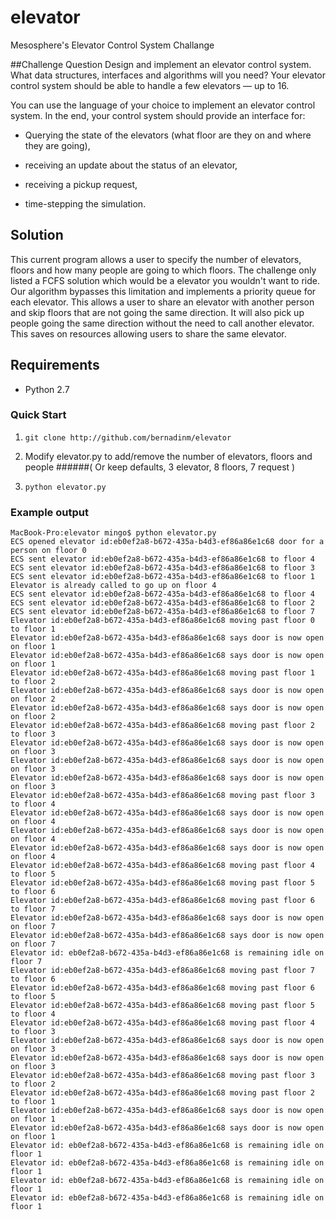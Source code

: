 # elevator
Mesosphere's Elevator Control System Challange


##Challenge Question
Design and implement an elevator control system. What data structures, interfaces and algorithms will you need? Your elevator control system should be able to handle a few elevators — up to 16.

You can use the language of your choice to implement an elevator control system. In the end, your control system should provide an interface for:

  * Querying the state of the elevators (what floor are they on and where they
    are going),

  * receiving an update about the status of an elevator,

  * receiving a pickup request,

  * time-stepping the simulation.

## Solution

This current program allows a user to specify the number of elevators, floors and how many people are going to which floors. The challenge only listed a FCFS solution which would be a elevator you wouldn't want to ride. Our algorithm bypasses this limitation and implements a priority queue for each elevator. This allows a user to share an elevator with another person and skip floors that are not going the same direction. It will also pick up people going the same direction without the need to call another elevator. This saves on resources allowing users to share the same elevator. 

## Requirements

 * Python 2.7
 
### Quick Start

1.  ``` git clone http://github.com/bernadinm/elevator ```

2.  Modify elevator.py to add/remove the number of elevators, floors and people
######( Or keep defaults, 3 elevator, 8 floors, 7 request )

3. ``` python elevator.py ```

### Example output

```
MacBook-Pro:elevator mingo$ python elevator.py
ECS opened elevator id:eb0ef2a8-b672-435a-b4d3-ef86a86e1c68 door for a person on floor 0
ECS sent elevator id:eb0ef2a8-b672-435a-b4d3-ef86a86e1c68 to floor 4
ECS sent elevator id:eb0ef2a8-b672-435a-b4d3-ef86a86e1c68 to floor 3
ECS sent elevator id:eb0ef2a8-b672-435a-b4d3-ef86a86e1c68 to floor 1
Elevator is already called to go up on floor 4
ECS sent elevator id:eb0ef2a8-b672-435a-b4d3-ef86a86e1c68 to floor 4
ECS sent elevator id:eb0ef2a8-b672-435a-b4d3-ef86a86e1c68 to floor 2
ECS sent elevator id:eb0ef2a8-b672-435a-b4d3-ef86a86e1c68 to floor 7
Elevator id:eb0ef2a8-b672-435a-b4d3-ef86a86e1c68 moving past floor 0 to floor 1
Elevator id:eb0ef2a8-b672-435a-b4d3-ef86a86e1c68 says door is now open on floor 1
Elevator id:eb0ef2a8-b672-435a-b4d3-ef86a86e1c68 says door is now open on floor 1
Elevator id:eb0ef2a8-b672-435a-b4d3-ef86a86e1c68 moving past floor 1 to floor 2
Elevator id:eb0ef2a8-b672-435a-b4d3-ef86a86e1c68 says door is now open on floor 2
Elevator id:eb0ef2a8-b672-435a-b4d3-ef86a86e1c68 says door is now open on floor 2
Elevator id:eb0ef2a8-b672-435a-b4d3-ef86a86e1c68 moving past floor 2 to floor 3
Elevator id:eb0ef2a8-b672-435a-b4d3-ef86a86e1c68 says door is now open on floor 3
Elevator id:eb0ef2a8-b672-435a-b4d3-ef86a86e1c68 says door is now open on floor 3
Elevator id:eb0ef2a8-b672-435a-b4d3-ef86a86e1c68 says door is now open on floor 3
Elevator id:eb0ef2a8-b672-435a-b4d3-ef86a86e1c68 moving past floor 3 to floor 4
Elevator id:eb0ef2a8-b672-435a-b4d3-ef86a86e1c68 says door is now open on floor 4
Elevator id:eb0ef2a8-b672-435a-b4d3-ef86a86e1c68 says door is now open on floor 4
Elevator id:eb0ef2a8-b672-435a-b4d3-ef86a86e1c68 says door is now open on floor 4
Elevator id:eb0ef2a8-b672-435a-b4d3-ef86a86e1c68 moving past floor 4 to floor 5
Elevator id:eb0ef2a8-b672-435a-b4d3-ef86a86e1c68 moving past floor 5 to floor 6
Elevator id:eb0ef2a8-b672-435a-b4d3-ef86a86e1c68 moving past floor 6 to floor 7
Elevator id:eb0ef2a8-b672-435a-b4d3-ef86a86e1c68 says door is now open on floor 7
Elevator id:eb0ef2a8-b672-435a-b4d3-ef86a86e1c68 says door is now open on floor 7
Elevator id: eb0ef2a8-b672-435a-b4d3-ef86a86e1c68 is remaining idle on floor 7
Elevator id:eb0ef2a8-b672-435a-b4d3-ef86a86e1c68 moving past floor 7 to floor 6
Elevator id:eb0ef2a8-b672-435a-b4d3-ef86a86e1c68 moving past floor 6 to floor 5
Elevator id:eb0ef2a8-b672-435a-b4d3-ef86a86e1c68 moving past floor 5 to floor 4
Elevator id:eb0ef2a8-b672-435a-b4d3-ef86a86e1c68 moving past floor 4 to floor 3
Elevator id:eb0ef2a8-b672-435a-b4d3-ef86a86e1c68 says door is now open on floor 3
Elevator id:eb0ef2a8-b672-435a-b4d3-ef86a86e1c68 says door is now open on floor 3
Elevator id:eb0ef2a8-b672-435a-b4d3-ef86a86e1c68 moving past floor 3 to floor 2
Elevator id:eb0ef2a8-b672-435a-b4d3-ef86a86e1c68 moving past floor 2 to floor 1
Elevator id:eb0ef2a8-b672-435a-b4d3-ef86a86e1c68 says door is now open on floor 1
Elevator id:eb0ef2a8-b672-435a-b4d3-ef86a86e1c68 says door is now open on floor 1
Elevator id: eb0ef2a8-b672-435a-b4d3-ef86a86e1c68 is remaining idle on floor 1
Elevator id: eb0ef2a8-b672-435a-b4d3-ef86a86e1c68 is remaining idle on floor 1
Elevator id: eb0ef2a8-b672-435a-b4d3-ef86a86e1c68 is remaining idle on floor 1
Elevator id: eb0ef2a8-b672-435a-b4d3-ef86a86e1c68 is remaining idle on floor 1
```
